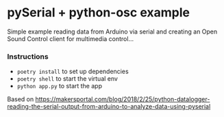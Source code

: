 # pySerial + python-osc example

Simple example reading data from Arduino via serial and creating an Open Sound Control client for multimedia control...

### Instructions

- `poetry install` to set up dependencies
- `poetry shell` to start the virtual env
- `python app.py` to start the app

Based on
https://makersportal.com/blog/2018/2/25/python-datalogger-reading-the-serial-output-from-arduino-to-analyze-data-using-pyserial

